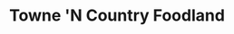 ---
title: "Towne 'N Country Foodland"
url: /chapmanville/towne-n-country-foodland/
shop: supermarket
---